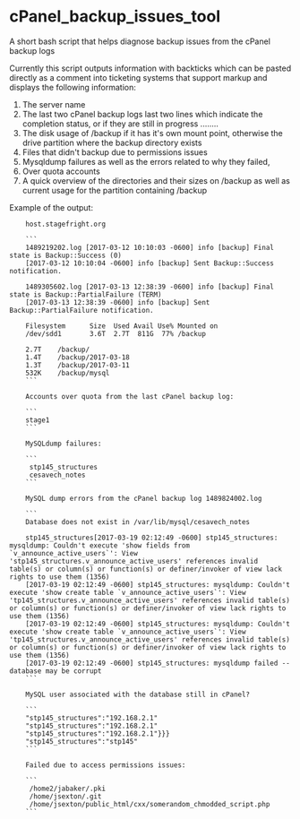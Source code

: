 # cPanel_backup_issues_tool
A short bash script that helps diagnose backup issues from the cPanel backup logs

Currently this script outputs information with backticks which can be pasted directly as a comment into ticketing systems that support markup and displays the following information:

1. The server name
2. The last two cPanel backup logs last two lines which indicate the completion status, or if they are still in progress ........
3. The disk usage of /backup if it has it's own mount point, otherwise the drive partition where the backup directory exists
4. Files that didn't backup due to permissions issues
5. Mysqldump failures as well as the errors related to why they failed, 
6. Over quota accounts
7. A quick overview of the directories and their sizes on /backup as well as current usage for the partition containing /backup


Example of the output:

		host.stagefright.org

		```
		1489219202.log [2017-03-12 10:10:03 -0600] info [backup] Final state is Backup::Success (0)
		[2017-03-12 10:10:04 -0600] info [backup] Sent Backup::Success notification.

		1489305602.log [2017-03-13 12:38:39 -0600] info [backup] Final state is Backup::PartialFailure (TERM)
		[2017-03-13 12:38:39 -0600] info [backup] Sent Backup::PartialFailure notification.

		Filesystem      Size  Used Avail Use% Mounted on
		/dev/sdd1       3.6T  2.7T  811G  77% /backup

		2.7T	/backup/
		1.4T	/backup/2017-03-18
		1.3T	/backup/2017-03-11
		532K	/backup/mysql
		```

		Accounts over quota from the last cPanel backup log:

		```
		stage1
		```

		MySQLdump failures:

		```
		 stp145_structures
		 cesavech_notes
		```

		MySQL dump errors from the cPanel backup log 1489824002.log

		```
		Database does not exist in /var/lib/mysql/cesavech_notes

		stp145_structures[2017-03-19 02:12:49 -0600] stp145_structures: mysqldump: Couldn't execute 'show fields from `v_announce_active_users`': View 'stp145_structures.v_announce_active_users' references invalid table(s) or column(s) or function(s) or definer/invoker of view lack rights to use them (1356)
		[2017-03-19 02:12:49 -0600] stp145_structures: mysqldump: Couldn't execute 'show create table `v_announce_active_users`': View 'tp145_structures.v_announce_active_users' references invalid table(s) or column(s) or function(s) or definer/invoker of view lack rights to use them (1356)
		[2017-03-19 02:12:49 -0600] stp145_structures: mysqldump: Couldn't execute 'show create table `v_announce_active_users`': View 'tp145_structures.v_announce_active_users' references invalid table(s) or column(s) or function(s) or definer/invoker of view lack rights to use them (1356)
		[2017-03-19 02:12:49 -0600] stp145_structures: mysqldump failed -- database may be corrupt
		```

		MySQL user associated with the database still in cPanel?

		```
		"stp145_structures":"192.168.2.1"
		"stp145_structures":"192.168.2.1"
		"stp145_structures":"192.168.2.1"}}}
		"stp145_structures":"stp145"
		```

		Failed due to access permissions issues:

		```
		 /home2/jabaker/.pki
		 /home/jsexton/.git
		 /home/jsexton/public_html/cxx/somerandom_chmodded_script.php
		```
